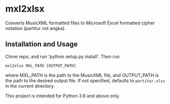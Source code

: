 # mxl2xlsx
Converts MusicXML formatted files to Microsoft Excel formatted cipher notation (partitur not angka).

## Installation and Usage

Clone repo, and run 'python setup.py install'. Then run

```
mxl2xlsx MXL_PATH [OUTPUT_PATH]
```

where MXL_PATH is the path to the MusicXML file, and OUTPUT_PATH is the path to the desired output file. If not specified, defaults to `partitur.xlsx` in the current directory.

This project is intended for Python 3.6 and above only.
